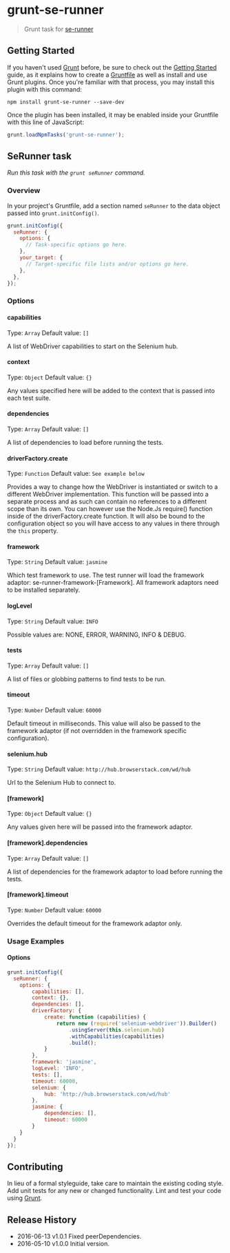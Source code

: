 # grunt-se-runner

> Grunt task for [se-runner](https://github.com/Hyddan/se-runner#readme)

## Getting Started
If you haven't used [Grunt](http://gruntjs.com/) before, be sure to check out the [Getting Started](http://gruntjs.com/getting-started) guide, as it explains how to create a [Gruntfile](http://gruntjs.com/sample-gruntfile) as well as install and use Grunt plugins. Once you're familiar with that process, you may install this plugin with this command:

```shell
npm install grunt-se-runner --save-dev
```

Once the plugin has been installed, it may be enabled inside your Gruntfile with this line of JavaScript:

```js
grunt.loadNpmTasks('grunt-se-runner');
```

## SeRunner task
_Run this task with the `grunt seRunner` command._

### Overview
In your project's Gruntfile, add a section named `seRunner` to the data object passed into `grunt.initConfig()`.

```js
grunt.initConfig({
  seRunner: {
    options: {
      // Task-specific options go here.
    },
    your_target: {
      // Target-specific file lists and/or options go here.
    },
  },
});
```

### Options

#### capabilities
Type: `Array`
Default value: `[]`

A list of WebDriver capabilities to start on the Selenium hub.

#### context
Type: `Object`
Default value: `{}`

Any values specified here will be added to the context that is passed into each test suite.

#### dependencies
Type: `Array`
Default value: `[]`

A list of dependencies to load before running the tests.

#### driverFactory.create
Type: `Function`
Default value: `See example below`

Provides a way to change how the WebDriver is instantiated or switch to a different WebDriver implementation. This function will be passed into a separate process and as such can contain no references to a different scope than its own.
You can however use the Node.Js require() function inside of the driverFactory.create function. It will also be bound to the configuration object so you will have access to any values in there through the `this` property.

#### framework
Type: `String`
Default value: `jasmine`

Which test framework to use. The test runner will load the framework adaptor: se-runner-framework-[Framework]. All framework adaptors need to be installed separately.

#### logLevel
Type: `String`
Default value: `INFO`

Possible values are: NONE, ERROR, WARNING, INFO & DEBUG.

#### tests
Type: `Array`
Default value: `[]`

A list of files or globbing patterns to find tests to be run.

#### timeout
Type: `Number`
Default value: `60000`

Default timeout in milliseconds. This value will also be passed to the framework adaptor (if not overridden in the framework specific configuration).

#### selenium.hub
Type: `String`
Default value: `http://hub.browserstack.com/wd/hub`

Url to the Selenium Hub to connect to.

#### [framework]
Type: `Object`
Default value: `{}`

Any values given here will be passed into the framework adaptor.

#### [framework].dependencies
Type: `Array`
Default value: `[]`

A list of dependencies for the framework adaptor to load before running the tests.

#### [framework].timeout
Type: `Number`
Default value: `60000`

Overrides the default timeout for the framework adaptor only.

### Usage Examples

#### Options

```js
grunt.initConfig({
  seRunner: {
    options: {
        capabilities: [],
        context: {},
        dependencies: [],
        driverFactory: {
            create: function (capabilities) {
                return new (require('selenium-webdriver')).Builder()
                    .usingServer(this.selenium.hub)
                    .withCapabilities(capabilities)
                    .build();
            }
        },
        framework: 'jasmine',
        logLevel: 'INFO',
        tests: [],
        timeout: 60000,
        selenium: {
            hub: 'http://hub.browserstack.com/wd/hub'
        },
        jasmine: {
            dependencies: [],
            timeout: 60000
        }
    }
  }
});
```

## Contributing
In lieu of a formal styleguide, take care to maintain the existing coding style. Add unit tests for any new or changed functionality. Lint and test your code using [Grunt](http://gruntjs.com/).

## Release History

 * 2016-06-13   v1.0.1   Fixed peerDependencies.
 * 2016-05-10   v1.0.0   Initial version.

